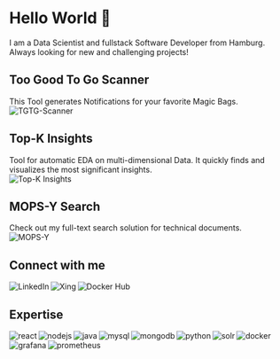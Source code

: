 # Hello World 👋
I am a Data Scientist and fullstack Software Developer from Hamburg. Always looking for new and challenging projects!

## Too Good To Go Scanner
This Tool generates Notifications for your favorite Magic Bags.
<br>
[<img align="left" alt="TGTG-Scanner" src="https://img.shields.io/static/v1?style=for-the-badge&message=TGTG-Scanner&color=2496ED&logo=&logoColor=FFFFFF&label=" />](https://github.com/Der-Henning/tgtg)
<br>

## Top-K Insights
Tool for automatic EDA on multi-dimensional Data. It quickly finds and visualizes the most significant insights.
<br>
[<img align="left" alt="Top-K Insights" src="https://img.shields.io/static/v1?style=for-the-badge&message=Top-K%20Insights&color=E6522C&logo=&logoColor=FFFFFF&label=" />](https://github.com/Der-Henning/TopK-Insights)
<br>

## MOPS-Y Search
Check out my full-text search solution for technical documents.
<br>
[<img align="left" alt="MOPS-Y" src="https://img.shields.io/static/v1?style=for-the-badge&message=MOPS-Y%20Search&color=47A248&logo=&logoColor=FFFFFF&label=" />](https://github.com/Der-Henning/mopsy-react)
<br>

## Connect with me
[<img align="left" alt="LinkedIn" src="https://img.shields.io/static/v1?style=for-the-badge&message=LinkedIn&color=0A66C2&logo=LinkedIn&logoColor=FFFFFF&label=" />](https://www.linkedin.com/in/henningmerklinger)
[<img align="left" alt="Xing" src="https://img.shields.io/static/v1?style=for-the-badge&message=Xing&color=006567&logo=Xing&logoColor=FFFFFF&label=" />](https://www.xing.com/profile/Henning_Merklinger)
[<img align="left" alt="Docker Hub" src="https://img.shields.io/static/v1?style=for-the-badge&message=Docker%20Hub&color=2496ED&logo=Docker&logoColor=FFFFFF&label=" />](https://hub.docker.com/u/derhenning)
<br>

## Expertise
<img align="left" alt="react" src="https://img.shields.io/static/v1?style=for-the-badge&message=React&color=222222&logo=React&logoColor=61DAFB&label=" />
<img align="left" alt="nodejs" src="https://img.shields.io/static/v1?style=for-the-badge&message=Node.js&color=339933&logo=Node.js&logoColor=FFFFFF&label=" />
<img align="left" alt="java" src="https://img.shields.io/static/v1?style=for-the-badge&message=Java&color=007396&logo=Java&logoColor=FFFFFF&label=" />
<img align="left" alt="mysql" src="https://img.shields.io/static/v1?style=for-the-badge&message=MySQL&color=4479A1&logo=MySQL&logoColor=FFFFFF&label=" />
<img align="left" alt="mongodb" src="https://img.shields.io/static/v1?style=for-the-badge&message=MongoDB&color=47A248&logo=MongoDB&logoColor=FFFFFF&label=" />
<img align="left" alt="python" src="https://img.shields.io/static/v1?style=for-the-badge&message=Python&color=3776AB&logo=Python&logoColor=FFFFFF&label=" />
<img align="left" alt="solr" src="https://img.shields.io/static/v1?style=for-the-badge&message=Apache+Solr&color=D9411E&logo=Apache+Solr&logoColor=FFFFFF&label=" />
<img align="left" alt="docker" src="https://img.shields.io/static/v1?style=for-the-badge&message=Docker&color=2496ED&logo=Docker&logoColor=FFFFFF&label=" />
<img align="left" alt="grafana" src="https://img.shields.io/static/v1?style=for-the-badge&message=Grafana&color=F46800&logo=Grafana&logoColor=FFFFFF&label=" />
<img align="left" alt="prometheus" src="https://img.shields.io/static/v1?style=for-the-badge&message=Prometheus&color=E6522C&logo=Prometheus&logoColor=FFFFFF&label=" />
